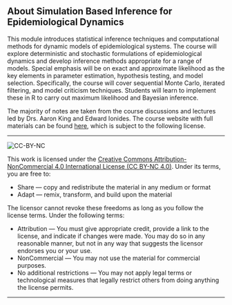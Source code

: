 ## About Simulation Based Inference for Epidemiological Dynamics

This module introduces statistical inference techniques and computational
methods for dynamic models of epidemiological systems. The course will explore
deterministic and stochastic formulations of epidemiological dynamics and
develop inference methods appropriate for a range of models. Special emphasis
will be on exact and approximate likelihood as the key elements in parameter
estimation, hypothesis testing, and model selection. Specifically, the course
will cover sequential Monte Carlo, iterated filtering, and model criticism
techniques. Students will learn to implement these in R to carry out maximum
likelihood and Bayesian inference.

The majority of notes are taken from the course discussions and lectures led by 
Drs. Aaron King and Edward Ionides. The course website with full materials can
be found [here](https://kingaa.github.io/sbied/), which is subject to the 
following license.

----------------------------

![CC-BY-NC](https://i.creativecommons.org/l/by-nc/4.0/88x31.png)

This work is licensed under the [Creative Commons Attribution-NonCommercial 4.0 International License (CC BY-NC 4.0)](http://creativecommons.org/licenses/by-nc/4.0/).
Under its terms, you are free to:

- Share — copy and redistribute the material in any medium or format
- Adapt — remix, transform, and build upon the material

The licensor cannot revoke these freedoms as long as you follow the license terms.
Under the following terms:

- Attribution — You must give appropriate credit, provide a link to the license, and indicate if changes were made. You may do so in any reasonable manner, but not in any way that suggests the licensor endorses you or your use.
- NonCommercial — You may not use the material for commercial purposes.
- No additional restrictions — You may not apply legal terms or technological measures that legally restrict others from doing anything the license permits.

----------------------------
